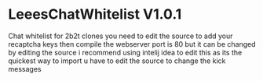 # LeeesChatWhitelist V1.0.1
Chat whitelist for 2b2t clones
you need to edit the source to add your recaptcha keys then compile
the webserver port is 80 but it can be changed by editing the source
i recommend using intelij idea to edit this as its the quickest way to import
u have to edit the source to change the kick messages

